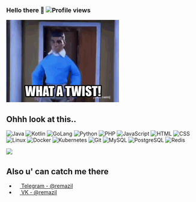 ### Hello there 👋 ![Profile views](https://gpvc.arturio.dev/remazil)

![вотетаповорот.gif](https://github.com/remazil/remazil/raw/main/вотетаповорот.gif)

## Ohhh look at this..

![Java](https://img.shields.io/badge/-Java-%23ED8B00?logo=Oracle&logoColor=white&style=flat-square) ![Kotlin](https://img.shields.io/badge/-Kotlin-%237F52FF?logo=Kotlin&logoColor=white&style=flat-square) ![GoLang](https://img.shields.io/badge/-Go-%2300ADD8?logo=Go&logoColor=white&style=flat-square) ![Python](https://img.shields.io/badge/-Python-%233776AB?logo=Python&logoColor=white&style=flat-square) ![PHP](https://img.shields.io/badge/-PHP-%230075a8?logo=PHP&logoColor=white&style=flat-square) ![JavaScript](https://img.shields.io/badge/-JavaScript-%23e9d54c?logo=javascript&logoColor=white&style=flat-square) ![HTML](https://img.shields.io/badge/-HTML-%23de4b25?logo=html5&logoColor=white&style=flat-square) ![CSS](https://img.shields.io/badge/-CSS-%230174b8?logo=css3&logoColor=white&style=flat-square) ![Linux](https://img.shields.io/badge/-Linux-%23FCC624?logo=Linux&logoColor=black&style=flat-square) ![Docker](https://img.shields.io/badge/-Docker-%232496ED?logo=Docker&logoColor=white&style=flat-square) ![Kubernetes](https://img.shields.io/badge/-Kubernetes-%23326CE5?logo=Kubernetes&logoColor=white&style=flat-square) ![Git](https://img.shields.io/badge/-Git-%23ea4f32?logo=git&logoColor=white&style=flat-square) ![MySQL](https://img.shields.io/badge/-MySQL-%234479A1?logo=MySQL&logoColor=white&style=flat-square) ![PostgreSQL](https://img.shields.io/badge/-PostgreSQL-4169E1?logo=PostgreSQL&logoColor=white&style=flat-square) ![Redis](https://img.shields.io/badge/-Redis-DC382D?logo=Redis&logoColor=white&style=flat-square)

<img src="https://github-readme-stats.vercel.app/api?username=remazil&show_icons=true&count_private=true&theme=tokyonight">

## Also u' can catch me there
- <a href="https://t.me/remazil"><img src="https://upload.wikimedia.org/wikipedia/commons/thumb/5/5a/Telegram_2019_simple_logo.svg/240px-Telegram_2019_simple_logo.svg.png" width=12 height=12 /> Telegram - @remazil</a>
- <a href="https://vk.com/remazil"><img src="https://upload.wikimedia.org/wikipedia/commons/thumb/f/f3/VK_Compact_Logo_%282021-present%29.svg/48px-VK_Compact_Logo_%282021-present%29.svg.png" width=12 height=12 /> VK - @remazil</a>


